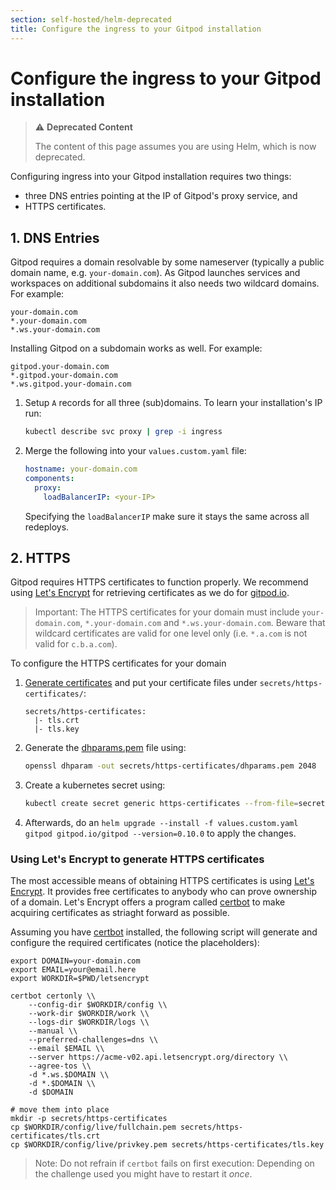```yaml
---
section: self-hosted/helm-deprecated
title: Configure the ingress to your Gitpod installation
---
```


<script context="module">
  export const prerender = true;
</script>

# Configure the ingress to your Gitpod installation

> ⚠️ **Deprecated Content**
>
> The content of this page assumes you are using Helm, which is now deprecated.

Configuring ingress into your Gitpod installation requires two things:

- three DNS entries pointing at the IP of Gitpod's proxy service, and
- HTTPS certificates.

## 1. DNS Entries

Gitpod requires a domain resolvable by some nameserver (typically a public domain name, e.g. `your-domain.com`).
As Gitpod launches services and workspaces on additional subdomains it also needs two wildcard domains.
For example:

    your-domain.com
    *.your-domain.com
    *.ws.your-domain.com

Installing Gitpod on a subdomain works as well. For example:

    gitpod.your-domain.com
    *.gitpod.your-domain.com
    *.ws.gitpod.your-domain.com

1.  Setup `A` records for all three (sub)domains. To learn your installation's IP run:

    ```bash
    kubectl describe svc proxy | grep -i ingress
    ```

1.  Merge the following into your `values.custom.yaml` file:
    ```yaml
    hostname: your-domain.com
    components:
      proxy:
        loadBalancerIP: <your-IP>
    ```
    Specifying the `loadBalancerIP` make sure it stays the same across all redeploys.

## 2. HTTPS

Gitpod requires HTTPS certificates to function properly. We recommend using [Let's Encrypt](https://letsencrypt.org/) for retrieving certificates as we do for [gitpod.io](https://gitpod.io).

> Important: The HTTPS certificates for your domain must include `your-domain.com`, `*.your-domain.com` and `*.ws.your-domain.com`. Beware that wildcard certificates are valid for one level only (i.e. `*.a.com` is not valid for `c.b.a.com`).

To configure the HTTPS certificates for your domain

1.  [Generate certificates](#using-lets-encrypt-to-generate-https-certificates) and put your certificate files under `secrets/https-certificates/`:
    ```text
    secrets/https-certificates:
      |- tls.crt
      |- tls.key
    ```
2.  Generate the [dhparams.pem](https://security.stackexchange.com/questions/94390/whats-the-purpose-of-dh-parameters) file using:
    ```bash
    openssl dhparam -out secrets/https-certificates/dhparams.pem 2048
    ```
3.  Create a kubernetes secret using:
    ```bash
    kubectl create secret generic https-certificates --from-file=secrets/https-certificates
    ```
4.  Afterwards, do an `helm upgrade --install -f values.custom.yaml gitpod gitpod.io/gitpod --version=0.10.0` to apply the changes.

### Using Let's Encrypt to generate HTTPS certificates

The most accessible means of obtaining HTTPS certificates is using [Let's Encrypt](https://letsencrypt.org/). It provides free certificates to anybody who can prove ownership of a domain.
Let's Encrypt offers a program called [certbot](https://certbot.eff.org/) to make acquiring certificates as striaght forward as possible.

Assuming you have [certbot](https://certbot.eff.org/) installed, the following script will generate and configure the required certificates (notice the placeholders):

```
export DOMAIN=your-domain.com
export EMAIL=your@email.here
export WORKDIR=$PWD/letsencrypt

certbot certonly \\
    --config-dir $WORKDIR/config \\
    --work-dir $WORKDIR/work \\
    --logs-dir $WORKDIR/logs \\
    --manual \\
    --preferred-challenges=dns \\
    --email $EMAIL \\
    --server https://acme-v02.api.letsencrypt.org/directory \\
    --agree-tos \\
    -d *.ws.$DOMAIN \\
    -d *.$DOMAIN \\
    -d $DOMAIN

# move them into place
mkdir -p secrets/https-certificates
cp $WORKDIR/config/live/fullchain.pem secrets/https-certificates/tls.crt
cp $WORKDIR/config/live/privkey.pem secrets/https-certificates/tls.key
```

> Note: Do not refrain if `certbot` fails on first execution: Depending on the challenge used you might have to restart it _once_.
